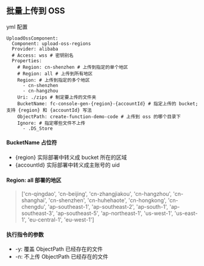 ## 批量上传到 OSS

yml 配置
````
UploadOssComponent:
  Component: upload-oss-regions
  Provider: alibaba
  # Access: wss # 密钥别名
  Properties:
    # Region: cn-shenzhen # 上传到指定的单个地区
    # Region: all # 上传到所有地区
    Region: # 上传到指定的多个地区
      - cn-shenzhen
      - cn-hangzhou
    Uri: ./zips # 制定要上传的文件夹
    BucketName: fc-console-gen-{region}-{accountId} # 指定上传的 bucket; 支持 {region} 和 {accountId} 写法
    ObjectPath: create-function-demo-code # 上传到 oss 的哪个目录下
    Ignore: # 指定哪些文件不上传
      - .DS_Store
````
#### BucketName 占位符

- {region}  实际部署中转义成 bucket 所在的区域   
- {accountId} 实际部署中转义成主账号的 uid

#### Region: all 部署的地区

> ['cn-qingdao', 'cn-beijing', 'cn-zhangjiakou',
'cn-hangzhou', 'cn-shanghai', 'cn-shenzhen', 'cn-huhehaote',
'cn-hongkong', 'cn-chengdu', 'ap-southeast-1', 'ap-southeast-2',
'ap-south-1', 'ap-southeast-3', 'ap-southeast-5',
'ap-northeast-1', 'us-west-1', 'us-east-1',
'eu-central-1', 'eu-west-1']

#### 执行指令的参数
- -y: 覆盖 ObjectPath 已经存在的文件
- -n: 不上传 ObjectPath 已经存在的文件
